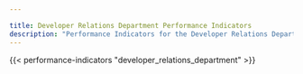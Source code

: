 ```yaml
---

title: Developer Relations Department Performance Indicators
description: "Performance Indicators for the Developer Relations Department at GitLab"
---
```


{{< performance-indicators "developer_relations_department" >}}
